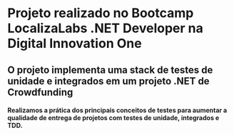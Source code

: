 # Projeto realizado no Bootcamp LocalizaLabs .NET Developer na Digital Innovation One

## O projeto implementa uma stack de testes de unidade e integrados em um projeto .NET de Crowdfunding

####  Realizamos a prática dos principais conceitos de testes para aumentar a qualidade de entrega de projetos com testes de unidade, integrados e TDD.
